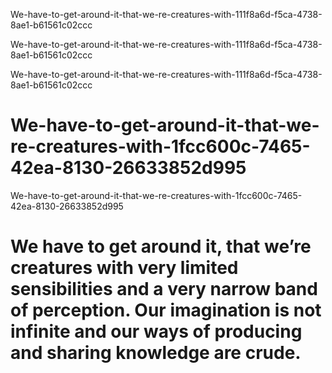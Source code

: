 We-have-to-get-around-it-that-we-re-creatures-with-111f8a6d-f5ca-4738-8ae1-b61561c02ccc

We-have-to-get-around-it-that-we-re-creatures-with-111f8a6d-f5ca-4738-8ae1-b61561c02ccc

We-have-to-get-around-it-that-we-re-creatures-with-111f8a6d-f5ca-4738-8ae1-b61561c02ccc

# We-have-to-get-around-it-that-we-re-creatures-with-1fcc600c-7465-42ea-8130-26633852d995

We-have-to-get-around-it-that-we-re-creatures-with-1fcc600c-7465-42ea-8130-26633852d995

# We have to get around it, that we’re creatures with very limited sensibilities and a very narrow band of perception. Our imagination is not infinite and our ways of producing and sharing knowledge are crude.